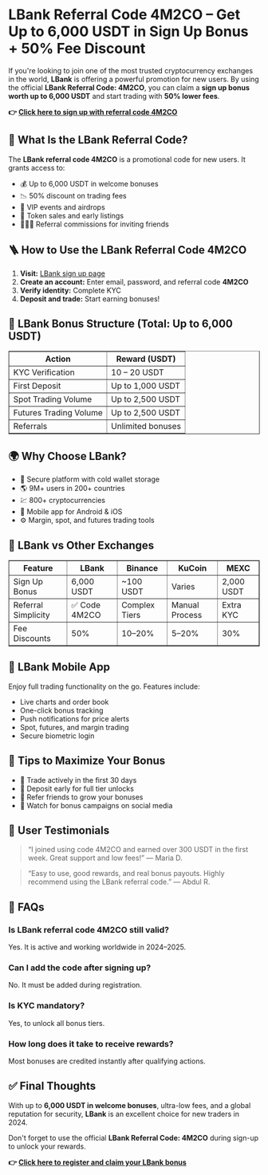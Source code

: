 </head>
<body>

  <h1>LBank Referral Code 4M2CO – Get Up to 6,000 USDT in Sign Up Bonus + 50% Fee Discount</h1>

  <p>If you're looking to join one of the most trusted cryptocurrency exchanges in the world, <strong>LBank</strong> is offering a powerful promotion for new users. By using the official <strong>LBank Referral Code: 4M2CO</strong>, you can claim a <strong>sign up bonus worth up to 6,000 USDT</strong> and start trading with <strong>50% lower fees</strong>.</p>

  <p><strong>👉 <a href="https://www.lbank.com/signup?icode=4M2CO" target="_blank" rel="noopener">Click here to sign up with referral code 4M2CO</a></strong></p>

  <h2>💎 What Is the LBank Referral Code?</h2>
  <p>The <strong>LBank referral code 4M2CO</strong> is a promotional code for new users. It grants access to:</p>
  <ul>
    <li>💰 Up to 6,000 USDT in welcome bonuses</li>
    <li>📉 50% discount on trading fees</li>
    <li>🎉 VIP events and airdrops</li>
    <li>📢 Token sales and early listings</li>
    <li>👨‍👩‍👧 Referral commissions for inviting friends</li>
  </ul>

  <h2>🪜 How to Use the LBank Referral Code 4M2CO</h2>
  <ol>
    <li><strong>Visit:</strong> <a href="https://www.lbank.com/signup?icode=4M2CO" target="_blank" rel="noopener">LBank sign up page</a></li>
    <li><strong>Create an account:</strong> Enter email, password, and referral code <strong>4M2CO</strong></li>
    <li><strong>Verify identity:</strong> Complete KYC</li>
    <li><strong>Deposit and trade:</strong> Start earning bonuses!</li>
  </ol>

  <h2>🧾 LBank Bonus Structure (Total: Up to 6,000 USDT)</h2>
  <table border="1" cellpadding="8">
    <thead>
      <tr><th>Action</th><th>Reward (USDT)</th></tr>
    </thead>
    <tbody>
      <tr><td>KYC Verification</td><td>10 – 20 USDT</td></tr>
      <tr><td>First Deposit</td><td>Up to 1,000 USDT</td></tr>
      <tr><td>Spot Trading Volume</td><td>Up to 2,500 USDT</td></tr>
      <tr><td>Futures Trading Volume</td><td>Up to 2,500 USDT</td></tr>
      <tr><td>Referrals</td><td>Unlimited bonuses</td></tr>
    </tbody>
  </table>

  <h2>🌍 Why Choose LBank?</h2>
  <ul>
    <li>🔐 Secure platform with cold wallet storage</li>
    <li>🌎 9M+ users in 200+ countries</li>
    <li>💹 800+ cryptocurrencies</li>
    <li>📲 Mobile app for Android & iOS</li>
    <li>⚙️ Margin, spot, and futures trading tools</li>
  </ul>

  <h2>🔁 LBank vs Other Exchanges</h2>
  <table border="1" cellpadding="8">
    <thead>
      <tr><th>Feature</th><th>LBank</th><th>Binance</th><th>KuCoin</th><th>MEXC</th></tr>
    </thead>
    <tbody>
      <tr><td>Sign Up Bonus</td><td>6,000 USDT</td><td>~100 USDT</td><td>Varies</td><td>2,000 USDT</td></tr>
      <tr><td>Referral Simplicity</td><td>✅ Code 4M2CO</td><td>Complex Tiers</td><td>Manual Process</td><td>Extra KYC</td></tr>
      <tr><td>Fee Discounts</td><td>50%</td><td>10–20%</td><td>5–20%</td><td>30%</td></tr>
    </tbody>
  </table>

  <h2>📲 LBank Mobile App</h2>
  <p>Enjoy full trading functionality on the go. Features include:</p>
  <ul>
    <li>Live charts and order book</li>
    <li>One-click bonus tracking</li>
    <li>Push notifications for price alerts</li>
    <li>Spot, futures, and margin trading</li>
    <li>Secure biometric login</li>
  </ul>

  <h2>🧠 Tips to Maximize Your Bonus</h2>
  <ul>
    <li>📆 Trade actively in the first 30 days</li>
    <li>💼 Deposit early for full tier unlocks</li>
    <li>📢 Refer friends to grow your bonuses</li>
    <li>📰 Watch for bonus campaigns on social media</li>
  </ul>

  <h2>📢 User Testimonials</h2>
  <blockquote>
    “I joined using code 4M2CO and earned over 300 USDT in the first week. Great support and low fees!” — Maria D.
  </blockquote>
  <blockquote>
    “Easy to use, good rewards, and real bonus payouts. Highly recommend using the LBank referral code.” — Abdul R.
  </blockquote>

  <h2>📌 FAQs</h2>
  <h3>Is LBank referral code 4M2CO still valid?</h3>
  <p>Yes. It is active and working worldwide in 2024–2025.</p>

  <h3>Can I add the code after signing up?</h3>
  <p>No. It must be added during registration.</p>

  <h3>Is KYC mandatory?</h3>
  <p>Yes, to unlock all bonus tiers.</p>

  <h3>How long does it take to receive rewards?</h3>
  <p>Most bonuses are credited instantly after qualifying actions.</p>

  <h2>✅ Final Thoughts</h2>
  <p>With up to <strong>6,000 USDT in welcome bonuses</strong>, ultra-low fees, and a global reputation for security, <strong>LBank</strong> is an excellent choice for new traders in 2024.</p>
  <p>Don't forget to use the official <strong>LBank Referral Code: 4M2CO</strong> during sign-up to unlock your rewards.</p>

  <p><strong>👉 <a href="https://www.lbank.com/signup?icode=4M2CO" target="_blank" rel="noopener">Click here to register and claim your LBank bonus</a></strong></p>

</body>
</html>

